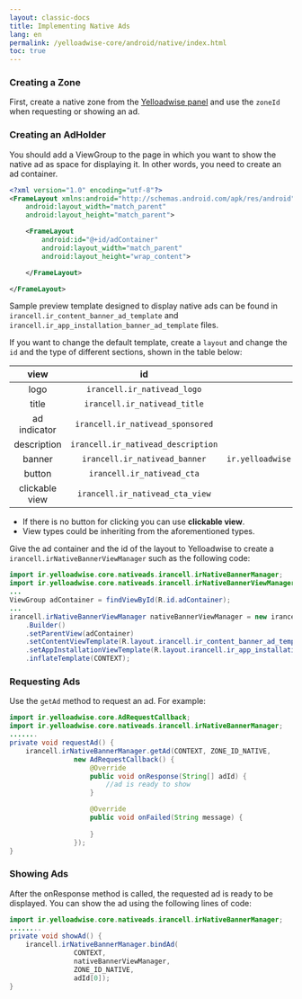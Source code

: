 ```yaml
---
layout: classic-docs
title: Implementing Native Ads
lang: en
permalink: /yelloadwise-core/android/native/index.html
toc: true
---
```

### Creating a Zone
First, create a native zone from the [Yelloadwise panel](https://dashboard.irancell.ir/) and use the `zoneId` when requesting or showing an ad.

### Creating an AdHolder
You should add a ViewGroup to the page in which you want to show the native ad as space for displaying it. In other words, you need to create an ad container.

```xml
<?xml version="1.0" encoding="utf-8"?>
<FrameLayout xmlns:android="http://schemas.android.com/apk/res/android"
    android:layout_width="match_parent"
    android:layout_height="match_parent">

    <FrameLayout
        android:id="@+id/adContainer"
        android:layout_width="match_parent"
        android:layout_height="wrap_content">

    </FrameLayout>

</FrameLayout>
```

Sample preview template designed to display native ads can be found in `irancell.ir_content_banner_ad_template` and `irancell.ir_app_installation_banner_ad_template` files.

If you want to change the default template, create a `layout` and change the `id` and the type of different sections, shown in the table below:

|       view       |              id              | type  |
|:------------:|:----------------------------:|:-:|
|     logo     |     `irancell.ir_nativead_logo`    | `ImageView`  |
|     title    |    `irancell.ir_nativead_title`    | `TextView`  |
| ad indicator |  `irancell.ir_nativead_sponsored`  | `View`  |
|  description | `irancell.ir_nativead_description` | `TextView`  |
|    banner    |    `irancell.ir_nativead_banner`   | `ir.yelloadwise.core.nativeads.views.RatioImageView`  |
|    button    |     `irancell.ir_nativead_cta`     | `TextView`  |
|    clickable view    |     `irancell.ir_nativead_cta_view`     | `View`  |


* If there is no button for clicking you can use **clickable view**.
* View types could be inheriting from the aforementioned types.



Give the ad container and the id of the layout to Yelloadwise to create a `irancell.irNativeBannerViewManager` such as the following code:

```java
import ir.yelloadwise.core.nativeads.irancell.irNativeBannerManager;
import ir.yelloadwise.core.nativeads.irancell.irNativeBannerViewManager;;
...
ViewGroup adContainer = findViewById(R.id.adContainer);
...
irancell.irNativeBannerViewManager nativeBannerViewManager = new irancell.irNativeBannerManager
    .Builder()
    .setParentView(adContainer)
    .setContentViewTemplate(R.layout.irancell.ir_content_banner_ad_template)
    .setAppInstallationViewTemplate(R.layout.irancell.ir_app_installation_banner_ad_template)
    .inflateTemplate(CONTEXT);
```

### Requesting Ads
Use the `getAd` method to request an ad. For example:

```java
import ir.yelloadwise.core.AdRequestCallback;
import ir.yelloadwise.core.nativeads.irancell.irNativeBannerManager;
.......
private void requestAd() {
    irancell.irNativeBannerManager.getAd(CONTEXT, ZONE_ID_NATIVE,
                new AdRequestCallback() {
                    @Override
                    public void onResponse(String[] adId) {
                        //ad is ready to show
                    }

                    @Override
                    public void onFailed(String message) {
                        
                    }
                });
}
```

### Showing Ads
After the onResponse method is called, the requested ad is ready to be displayed. You can show the ad using the following lines of code:

```java
import ir.yelloadwise.core.nativeads.irancell.irNativeBannerManager;
........
private void showAd() {
    irancell.irNativeBannerManager.bindAd(
                CONTEXT,
                nativeBannerViewManager,
                ZONE_ID_NATIVE,
                adId[0]);
}                
```
